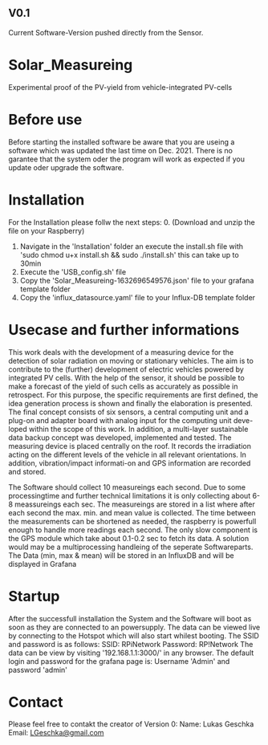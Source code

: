 ## V0.1
Current Software-Version pushed directly from the Sensor.


# Solar_Measureing
Experimental proof of the PV-yield from vehicle-integrated PV-cells

# Before use
Before starting the installed software be aware that you are useing a software which was updated the last time on Dec. 2021. 
There is no garantee that the system oder the program will work as expected if you update oder upgrade the software.

# Installation
For the Installation please follw the next steps:
  0. (Download and unzip the file on your Raspberry)
  1.  Navigate in the 'Installation' folder an execute the install.sh file with 'sudo chmod u+x install.sh && sudo ./install.sh' this can take up to 30min
  2.  Execute the 'USB_config.sh' file
  3.  Copy the 'Solar_Measureing-1632696549576.json' file to your grafana template folder
  4.  Copy the 'influx_datasource.yaml' file to your Influx-DB template folder

# Usecase and further informations
This work deals with the development of a measuring device for the detection of solar radiation on moving or stationary vehicles. The aim is to contribute to the (further) development of electric vehicles powered by integrated PV cells. With the help of the sensor, it should be possible to make a forecast of the yield of such cells as accurately as possible in retrospect. For this purpose, the specific requirements are first defined, the idea generation process is shown and finally the elaboration is presented. The final concept consists of six sensors, a central computing unit and a plug-on and adapter board with analog input for the computing unit deve-loped within the scope of this work. 
In addition, a multi-layer sustainable data backup concept was developed, 
implemented and tested. 
The measuring device is placed centrally on the roof. It records the irradiation acting on the different levels of the vehicle in all relevant orientations. In addition, vibration/impact informati-on and GPS information are recorded and stored. 

The Software should collect 10 measureings each second. Due to some processingtime and further technical limitations it is only collecting about 6-8 meassureings each sec.
The measureings are stored in a list where after each second the max. min. and mean value is collected. The time between the measurements can be shortened as needed, the raspberry is powerfull enough to handle more readings each second. The only slow component is the GPS module which take about 0.1-0.2 sec to fetch its data. A solution would may be a multiprocessing handleing of the seperate Softwareparts. 
The Data (min, max & mean) will be stored in an InfluxDB and will be displayed in Grafana

# Startup
After the successfull installation the System and the Software will boot as soon as they are connected to an powersupply. The data can be viewed live by connecting to the Hotspot which will also start whilest booting. The SSID and password is as follows:
SSID: RPiNetwork
Password: RP!Network
The data can be view by visiting '192.168.1.1:3000/' in any browser.
The default login and password for the grafana page is: Username 'Admin' and password 'admin'



# Contact
Please feel free to contakt the creator of Version 0:
    Name: Lukas Geschka
    Email: LGeschka@gmail.com
    
